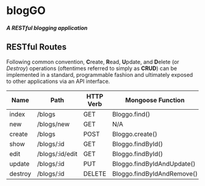 # __blogGO__
#### _A **REST**ful blogging application_

## RESTful Routes
Following common convention, **C**reate, **R**ead, **U**pdate, and **D**elete (or *Destroy*) operations (oftentimes referred to simply as **CRUD**) can be implemented in a standard, programmable fashion and ultimately exposed to other applications via an API interface.

Name | Path | HTTP Verb | Mongoose Function
---- | ---- | --------- | ---------------
index | /blogs | GET | Bloggo.find()
new | /blogs/new | GET | N/A
create | /blogs | POST | Bloggo.create()
show | /blogs/:id | GET | Bloggo.findById()
edit | /blogs/:id/edit | GET | Bloggo.findById()
update | /blogs/:id | PUT | Bloggo.findByIdAndUpdate()
destroy | /blogs/:id | DELETE | Bloggo.findByIdAndRemove()
